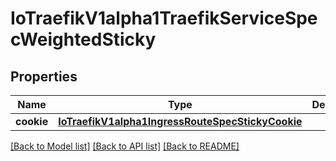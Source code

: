 # IoTraefikV1alpha1TraefikServiceSpecWeightedSticky

## Properties
Name | Type | Description | Notes
------------ | ------------- | ------------- | -------------
**cookie** | [**IoTraefikV1alpha1IngressRouteSpecStickyCookie**](IoTraefikV1alpha1IngressRouteSpecStickyCookie.md) |  | [optional] 

[[Back to Model list]](../README.md#documentation-for-models) [[Back to API list]](../README.md#documentation-for-api-endpoints) [[Back to README]](../README.md)


